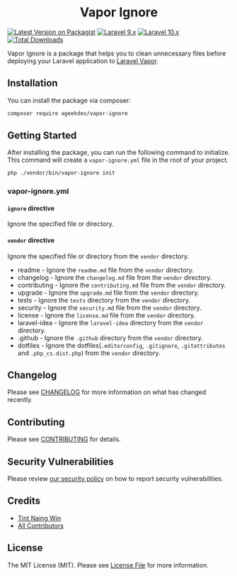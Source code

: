 <h1 align="center">Vapor Ignore</h1>

[![Latest Version on Packagist](https://img.shields.io/packagist/v/ageekdev/vapor-ignore.svg?style=flat-square)](https://packagist.org/packages/ageekdev/vapor-ignore)
[![Laravel 9.x](https://img.shields.io/badge/Laravel-9.x-red.svg?style=flat-square)](https://laravel.com/docs/9.x)
[![Laravel 10.x](https://img.shields.io/badge/Laravel-10.x-red.svg?style=flat-square)](http://laravel.com/docs/10.x)
[![Total Downloads](https://img.shields.io/packagist/dt/ageekdev/vapor-ignore.svg?style=flat-square)](https://packagist.org/packages/ageekdev/vapor-ignore)

Vapor Ignore is a package that helps you to clean unnecessary files before deploying your Laravel application to [Laravel Vapor](https://vapor.laravel.com/).

## Installation

You can install the package via composer:

```bash
composer require ageekdev/vapor-ignore
```

## Getting Started

After installing the package, you can run the following command to initialize. This command will create a `vapor-ignore.yml` file in the root of your project.

```bash
php ./vendor/bin/vapor-ignore init
```

### vapor-ignore.yml

#### `ignore` directive 
Ignore the specified file or directory.

#### `vendor` directive
Ignore the specified file or directory from the `vendor` directory.

- readme - Ignore the `readme.md` file from the `vendor` directory.
- changelog - Ignore the `changelog.md` file from the `vendor` directory.
- contributing - Ignore the `contributing.md` file from the `vendor` directory.
- upgrade - Ignore the `upgrade.md` file from the `vendor` directory.
- tests - Ignore the `tests` directory from the `vendor` directory.
- security - Ignore the `security.md` file from the `vendor` directory. 
- license - Ignore the `license.md` file from the `vendor` directory.
- laravel-idea - Ignore the `laravel-idea` directory from the `vendor` directory.
- .github - Ignore the `.github` directory from the `vendor` directory.
- dotfiles - Ignore the dotfiles(`.editorconfig`, `.gitignore`, `.gitattributes` and `.php_cs.dist.php`) from the `vendor` directory.

## Changelog

Please see [CHANGELOG](CHANGELOG.md) for more information on what has changed recently.

## Contributing

Please see [CONTRIBUTING](.github/CONTRIBUTING.md) for details.

## Security Vulnerabilities

Please review [our security policy](../../security/policy) on how to report security vulnerabilities.

## Credits

- [Tint Naing Win](https://github.com/tintnaingwinn)
- [All Contributors](../../contributors)

## License

The MIT License (MIT). Please see [License File](LICENSE.md) for more information.
